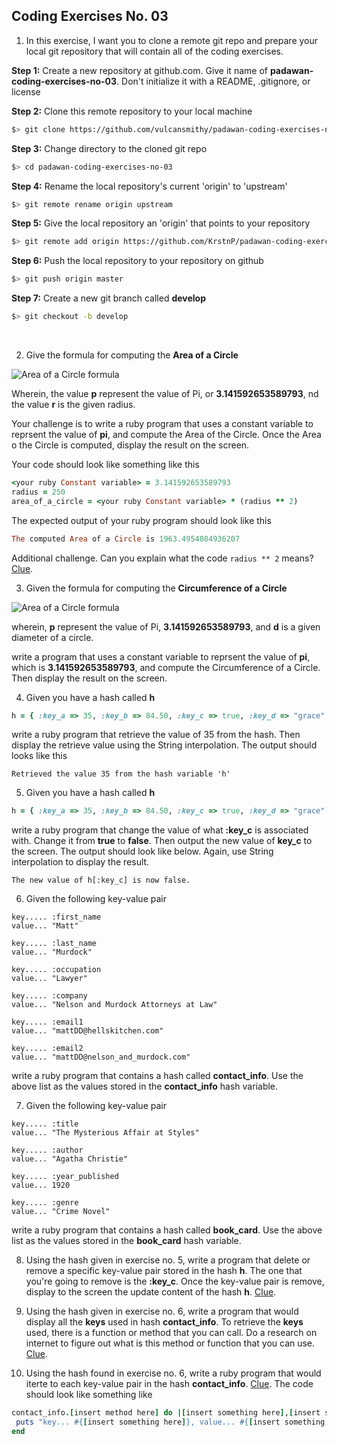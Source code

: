 ## Coding Exercises No. 03
1. In this exercise, I want you to clone a remote git repo and prepare your local git repository that will contain all of the coding exercises.

 **Step 1:** Create a new repository at github.com. Give it name of **padawan-coding-exercises-no-03**. Don't initialize it with a README, .gitignore, or license

 **Step 2:** Clone this remote repository to your local machine

 ```bash
$> git clone https://github.com/vulcansmithy/padawan-coding-exercises-no-03.git
```
 
 **Step 3:** Change directory to the cloned git repo

 ```bash
$> cd padawan-coding-exercises-no-03
```
 
 **Step 4:** Rename the local repository's current 'origin' to 'upstream'

 ```bash
$> git remote rename origin upstream
```

 **Step 5:** Give the local repository an 'origin' that points to your repository

 ```bash
$> git remote add origin https://github.com/KrstnP/padawan-coding-exercises-no-03.git
```

 **Step 6:** Push the local repository to your repository on github

 ```bash
$> git push origin master
```

 **Step 7:** Create a new git branch called **develop**

 ```bash
$> git checkout -b develop
```
&nbsp;

2. Give the formula for computing the **Area of a Circle**

 ![Area of a Circle formula](/images/area-of-a-circle-formula.png)

 Wherein, the value **p** represent the value of Pi, or **3.141592653589793**, nd the value **r** is the given radius.   

 Your challenge is to write a ruby program that uses a constant variable to reprsent the value of **pi**, and compute the Area of the Circle. Once the Area o the Circle is computed, display the result on the screen.

 Your code should look like something like this

 ```ruby
<your ruby Constant variable> = 3.141592653589793
radius = 250
area_of_a_circle = <your ruby Constant variable> * (radius ** 2)
```

 The expected output of your ruby program should look like this
 
 ```ruby
The computed Area of a Circle is 1963.4954084936207 
``` 
 
Additional challenge. Can you explain what the code ```radius ** 2``` means? [Clue](https://www.ruby-forum.com/topic/76409).
&nbsp;
 

3. Given the formula for computing the **Circumference of a Circle**

![Area of a Circle formula](/images/circumference-of-a-circle.png)

wherein, **p** represent the value of Pi, **3.141592653589793**, and **d** is a given diameter of a circle.

write a program that uses a constant variable to reprsent the value of **pi**, which is **3.141592653589793**, and compute the Circumference of a Circle. Then display the result on the screen.

4. Given you have a hash called **h**

```ruby
h = { :key_a => 35, :key_b => 84.50, :key_c => true, :key_d => "grace" }
```

write a ruby program that retrieve the value of 35 from the
hash. Then display the retrieve value using the String interpolation. The output should looks like this

```
Retrieved the value 35 from the hash variable 'h'
```  

5. Given you have a hash called **h**

```ruby
h = { :key_a => 35, :key_b => 84.50, :key_c => true, :key_d => "grace" }
```

write a ruby program that change the value of what **:key_c** is associated with. Change it from **true** to **false**. Then output the new value of **key_c** to the screen. The output should look like below. Again, use String interpolation to display the result.

```
The new value of h[:key_c] is now false.
```

6. Given the following key-value pair

```
key..... :first_name
value... "Matt"

key..... :last_name
value... "Murdock"

key..... :occupation
value... "Lawyer"

key..... :company
value... "Nelson and Murdock Attorneys at Law"

key..... :email1
value... "mattDD@hellskitchen.com"

key..... :email2
value... "mattDD@nelson_and_murdock.com"
```

 write a ruby program that contains a hash called **contact_info**. Use the above list as the values stored in the **contact_info** hash variable.

7. Given the following key-value pair

```
key..... :title
value... "The Mysterious Affair at Styles"

key..... :author
value... "Agatha Christie"

key..... :year_published
value... 1920

key..... :genre
value... "Crime Novel"
```

write a ruby program that contains a hash called **book_card**. Use the above list as the values stored in the **book_card** hash variable.

8. Using the hash given in exercise no. 5, write a program that delete or remove a specific key-value pair stored in the hash **h**. The one that you're going to remove is the **:key_c**. Once the key-value pair is remove, display to the screen the update content of the hash **h**. [Clue](https://docs.ruby-lang.org/en/2.0.0/Hash.html).

9. Using the hash given in exercise no. 6, write a program that would display all the **keys** used in hash **contact_info**. To retrieve the **keys** used, there is a function or method that you can call. Do a research on internet to figure out what is this method or function that you can use. [Clue](https://docs.ruby-lang.org/en/2.0.0/Hash.html#method-i-keys).

10. Using the hash found in exercise no. 6, write a ruby program that would iterte to each key-value pair in the hash **contact_info**. [Clue](https://docs.ruby-lang.org/en/2.0.0/Hash.html#method-i-each). The code should look like something like

```ruby
contact_info.[insert method here] do |[insert something here],[insert something here]|
 puts "key... #{[insert something here]}, value... #{[insert something here]}"
end
```
